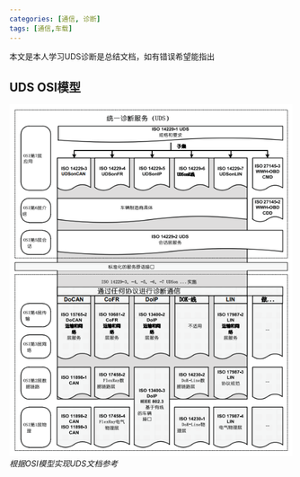 ```yaml
---
categories: [通信, 诊断]
tags: [通信,车载]
---
```


本文是本人学习UDS诊断是总结文档，如有错误希望能指出

## UDS OSI模型
![Desktop View](/_posts/20241014/UDS_ISO.png)
_根据OSI模型实现UDS文档参考_
